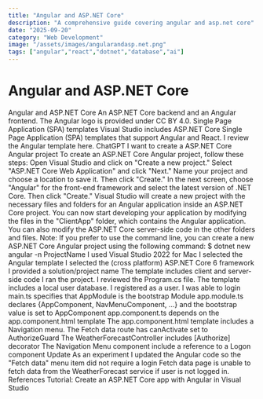 ```yaml
---
title: "Angular and ASP.NET Core"
description: "A comprehensive guide covering angular and asp.net core"
date: "2025-09-20"
category: "Web Development"
image: "/assets/images/angularandasp.net.png"
tags: ["angular","react","dotnet","database","ai"]
---
```


# Angular and ASP.NET Core

Angular and ASP.NET Core An ASP.NET Core backend and an Angular frontend. The Angular logo is provided under CC BY 4.0. Single Page Application (SPA) templates Visual Studio includes ASP.NET Core Single Page Application (SPA) templates that support Angular and React. I review the Angular template here. ChatGPT I want to create a ASP.NET Core Angular project To create an ASP.NET Core Angular project, follow these steps: Open Visual Studio and click on "Create a new project." Select "ASP.NET Core Web Application" and click "Next." Name your project and choose a location to save it. Then click "Create." In the next screen, choose "Angular" for the front-end framework and select the latest version of .NET Core. Then click "Create." Visual Studio will create a new project with the necessary files and folders for an Angular application inside an ASP.NET Core project. You can now start developing your application by modifying the files in the "ClientApp" folder, which contains the Angular application. You can also modify the ASP.NET Core server-side code in the other folders and files. Note: If you prefer to use the command line, you can create a new ASP.NET Core Angular project using the following command: $ dotnet new angular -n ProjectName I used Visual Studio 2022 for Mac I selected the Angular template I selected the (cross platform) ASP.NET Core 6 framework I provided a solution/project name The template includes client and server-side code I ran the project. I reviewed the Program.cs file. The template includes a local user database. I registered as a user. I was able to login main.ts specifies that AppModule is the bootstrap Module app.module.ts declares {AppComponent, NavMenuComponent, ...} and the bootstrap value is set to AppComponent app.component.ts depends on the app.component.html template The app.component.html template includes a Navigation menu. The Fetch data route has canActivate set to AuthorizeGuard The WeatherForecastController includes [Authorize] decorator The Navigation Menu component include a reference to a Logon component Update As an experiment I updated the Angular code so the "Fetch data" menu item did not require a login Fetch data page is unable to fetch data from the WeatherForecast service if user is not logged in. References Tutorial: Create an ASP.NET Core app with Angular in Visual Studio
